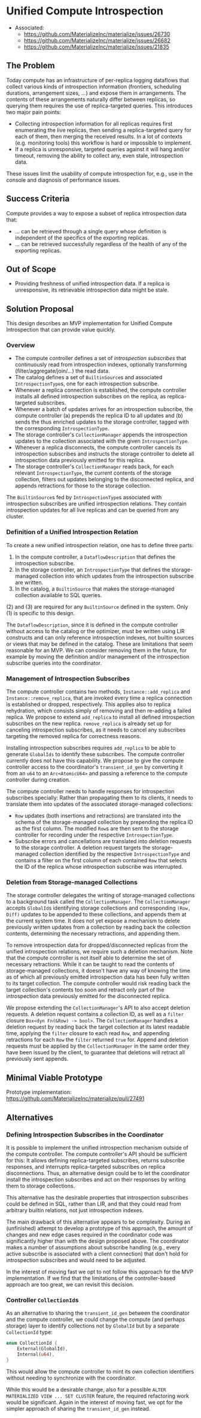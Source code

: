 # Unified Compute Introspection

- Associated:
  - https://github.com/MaterializeInc/materialize/issues/26730
  - https://github.com/MaterializeInc/materialize/issues/26682
  - https://github.com/MaterializeInc/materialize/issues/21835

## The Problem

Today compute has an infrastructure of per-replica logging dataflows that collect various kinds of introspection information (frontiers, scheduling durations, arrangement sizes, ...) and expose them in arrangements.
The contents of these arrangements naturally differ between replicas, so querying them requires the use of replica-targeted queries.
This introduces two major pain points:

- Collecting introspection information for all replicas requires first enumerating the live replicas, then sending a replica-targeted query for each of them, then merging the received results.
  In a lot of contexts (e.g. monitoring tools) this workflow is hard or impossible to implement.
- If a replica is unresponsive, targeted queries against it will hang and/or timeout, removing the ability to collect any, even stale, introspection data.

These issues limit the usability of compute introspection for, e.g., use in the console and diagnosis of performance issues.

## Success Criteria

Compute provides a way to expose a subset of replica introspection data that:

- ... can be retrieved through a single query whose definition is independent of the specifics of the exporting replicas.
- ... can be retrieved successfully regardless of the health of any of the exporting replicas.

## Out of Scope

- Providing freshness of unified introspection data.
  If a replica is unresponsive, its retrievable introspection data might be stale.

## Solution Proposal

This design describes an MVP implementation for Unified Compute Introspection that can provide value quickly.

### Overview

- The compute controller defines a set of _introspection subscribes_ that continuously read from introspection indexes, optionally transforming (filter/aggregate/join/...) the read data.
- The catalog defines a set of `BuiltinSource`s and associated `IntrospectionType`s, one for each introspection subscribe.
- Whenever a replica connection is established, the compute controller installs all defined introspection subscribes on the replica, as replica-targeted subscribes.
- Whenever a batch of updates arrives for an introspection subscribe, the compute controller (a) prepends the replica ID to all updates and (b) sends the thus enriched updates to the storage controller, tagged with the corresponding `IntrospectionType`.
- The storage controller's `CollectionManager` appends the introspection updates to the collection associated with the given `IntrospectionType`.
- Whenever a replica disconnects, the compute controller cancels its introspection subscribes and instructs the storage controller to delete all introspection data previously emitted for this replica.
- The storage controller's `CollectionManager` reads back, for each relevant `IntrospectionType`, the current contents of the storage collection, filters out updates belonging to the disconnected replica, and appends retractions for those to the storage collection.

The `BuiltinSource`s fed by `IntrospectionType`s associated with introspection subscribes are unified introspection relations.
They contain introspection updates for all live replicas and can be queried from any cluster.

### Definition of a Unified Introspection Relation

To create a new unified introspection relation, one has to define three parts:

1. In the compute controller, a `DataflowDescription` that defines the introspection subscribe.
2. In the storage controller, an `IntrospectionType` that defines the storage-managed collection into which updates from the introspection subscribe are written.
3. In the catalog, a `BuiltinSource` that makes the storage-managed collection available to SQL queries.

(2) and (3) are required for any `BuiltinSource` defined in the system. Only (1) is specific to this design.

The `DataflowDescription`, since it is defined in the compute controller without access to the catalog or the optimizer, must be written using LIR constructs and can only reference introspection indexes, not builtin sources or views that may be defined in the catalog.
These are limitations that seem reasonable for an MVP.
We can consider removing them in the future, for example by moving the definition and/or management of the introspection subscribe queries into the coordinator.

### Management of Introspection Subscribes

The compute controller contains two methods, `Instance::add_replica` and `Instance::remove_replica`, that are invoked every time a replica connection is established or dropped, respectively.
This applies also to replica rehydration, which consists simply of removing and then re-adding a failed replica.
We propose to extend `add_replica` to install all defined introspection subscribes on the new replica.
`remove_replica` is already set up for canceling introspection subscribes, as it needs to cancel any subscribes targeting the removed replica for correctness reasons.

Installing introspection subscribes requires `add_replica` to be able to generate `GlobalIds` to identify these subscribes.
The compute controller currently does not have this capability.
We propose to give the compute controller access to the coordinator's `transient_id_gen` by converting it from an `u64` to an `Arc<AtomicU64>` and passing a reference to the compute controller during creation.

The compute controller needs to handle responses for introspection subscribes specially:
Rather than propagating them to its clients, it needs to translate them into updates of the associated storage-managed collections:

- `Row` updates (both insertions and retractions) are translated into the schema of the storage-managed collection by prepending the replica ID as the first column.
  The modified `Row`s are then sent to the storage controller for recording under the respective `IntrospectionType`.
- Subscribe errors and cancellations are translated into deletion requests to the storage controller.
  A deletion request targets the storage-managed collection identified by the respective `IntrospectionType` and contains a filter on the first column of each contained `Row` that selects the ID of the replica whose introspection subscribe was interrupted.

### Deletion from Storage-managed Collections

The storage controller delegates the writing of storage-managed collections to a background task called the `CollectionManager`.
The `CollectionManager` accepts `GlobalId`s identifying storage collections and corresponding `(Row, Diff)` updates to be appended to these collections, and appends them at the current system time.
It does not yet expose a mechanism to delete previously written updates from a collection by reading back the collection contents, determining the necessary retractions, and appending them.

To remove introspection data for dropped/disconnected replicas from the unified introspection relations, we require such a deletion mechanism.
Note that the compute controller is not itself able to determine the set of necessary retractions.
While it can be taught to read the contents of storage-managed collections, it doesn't have any way of knowing the time as of which all previously emitted introspection data has been fully written to its target collection.
The compute controller would risk reading back the target collection's contents too soon and retract only part of the introspection data previously emitted for the disconnected replica.

We propose extending the `CollectionManager`'s API to also accept deletion requests.
A deletion request contains a collection ID, as well as a `filter` closure `Box<dyn Fn(&Row) -> bool>`.
The `CollectionManager` handles a deletion request by reading back the target collection at its latest readable time, applying the `filter` closure to each read `Row`, and appending retractions for each `Row` the `filter` returned `true` for.
Append and deletion requests must be applied by the `CollectionManager` in the same order they have been issued by the client, to guarantee that deletions will retract all previously sent appends.

## Minimal Viable Prototype

Prototype implementation: https://github.com/MaterializeInc/materialize/pull/27491

## Alternatives

### Defining Introspection Subscribes in the Coordinator

It is possible to implement the unified introspection mechanism outside of the compute controller.
The compute controller's API should be sufficient for this:
It allows defining replica-targeted subscribes, returns subscribe responses, and interrupts replica-targeted subscribes on replica disconnections.
Thus, an alternative design could be to let the coordinator install the introspection subscribes and act on their responses by writing them to storage collections.

This alternative has the desirable properties that introspection subscribes could be defined in SQL, rather than LIR, and that they could read from arbitrary builtin relations, not just introspection indexes.

The main drawback of this alternative appears to be complexity.
During an (unfinished) attempt to develop a prototype of this approach, the amount of changes and new edge cases required in the coordinator code was significantly higher than with the design proposed above.
The coordinator makes a number of assumptions about subscribe handling (e.g., every active subscribe is associated with a client connection) that don't hold for introspection subscribes and would need to be adjusted.

In the interest of moving fast we opt to not follow this approach for the MVP implementation.
If we find that the limitations of the controller-based approach are too great, we can revisit this decision.

### Controller `CollectionId`s

As an alternative to sharing the `transient_id_gen` between the coordinator and the compute controller, we could change the compute (and perhaps storage) layer to identify collections not by `GlobalId` but by a separate `CollectionId` type:

```rust
enum CollectionId {
    External(GlobalId),
    Internal(u64),
}
```

This would allow the compute controller to mint its own collection identifiers without needing to synchronize with the coordinator.

While this would be a desirable change, also for a possible `ALTER MATERIALIZED VIEW ... SET CLUSTER` feature, the required refactoring work would be significant.
Again in the interest of moving fast, we opt for the simpler approach of sharing the `transient_id_gen` instead.
